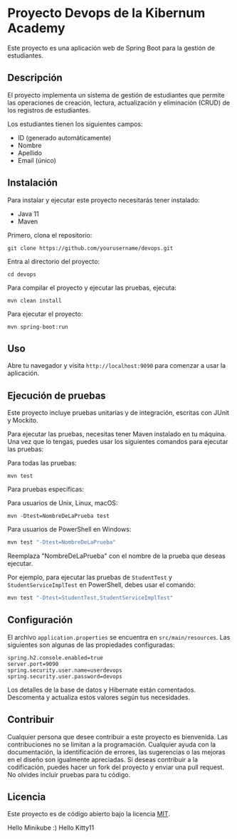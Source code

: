 
# Proyecto Devops de la Kibernum Academy

Este proyecto es una aplicación web de Spring Boot para la gestión de estudiantes.

## Descripción

El proyecto implementa un sistema de gestión de estudiantes que permite las operaciones de creación, lectura, actualización y eliminación (CRUD) de los registros de estudiantes. 

Los estudiantes tienen los siguientes campos:

- ID (generado automáticamente)
- Nombre
- Apellido
- Email (único)

## Instalación

Para instalar y ejecutar este proyecto necesitarás tener instalado:

- Java 11
- Maven

Primero, clona el repositorio:

```
git clone https://github.com/yourusername/devops.git
```

Entra al directorio del proyecto:

```
cd devops
```

Para compilar el proyecto y ejecutar las pruebas, ejecuta:

```
mvn clean install
```

Para ejecutar el proyecto:

```
mvn spring-boot:run
```

## Uso

Abre tu navegador y visita `http://localhost:9090` para comenzar a usar la aplicación.


## Ejecución de pruebas

Este proyecto incluye pruebas unitarias y de integración, escritas con JUnit y Mockito.

Para ejecutar las pruebas, necesitas tener Maven instalado en tu máquina. Una vez que lo tengas, puedes usar los siguientes comandos para ejecutar las pruebas:

Para todas las pruebas:

```
mvn test
```

Para pruebas específicas:

Para usuarios de Unix, Linux, macOS:

```
mvn -Dtest=NombreDeLaPrueba test
```

Para usuarios de PowerShell en Windows:

```powershell
mvn test "-Dtest=NombreDeLaPrueba"
```

Reemplaza "NombreDeLaPrueba" con el nombre de la prueba que deseas ejecutar.

Por ejemplo, para ejecutar las pruebas de `StudentTest` y `StudentServiceImplTest` en PowerShell, debes usar el comando:

```powershell
mvn test "-Dtest=StudentTest,StudentServiceImplTest"
```


## Configuración

El archivo `application.properties` se encuentra en `src/main/resources`. Las siguientes son algunas de las propiedades configuradas:

```properties
spring.h2.console.enabled=true
server.port=9090
spring.security.user.name=userdevops
spring.security.user.password=devops
```

Los detalles de la base de datos y Hibernate están comentados. Descomenta y actualiza estos valores según tus necesidades.


## Contribuir

Cualquier persona que desee contribuir a este proyecto es bienvenida. Las contribuciones no se limitan a la programación. Cualquier ayuda con la documentación, la identificación de errores, las sugerencias o las mejoras en el diseño son igualmente apreciadas. Si deseas contribuir a la codificación, puedes hacer un fork del proyecto y enviar una pull request. No olvides incluir pruebas para tu código.


## Licencia

Este proyecto es de código abierto bajo la licencia [MIT](https://opensource.org/licenses/MIT).

Hello Minikube :)
Hello Kitty11